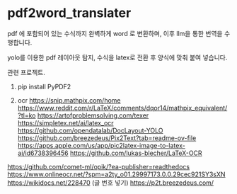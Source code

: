 # pdf2word_translater
pdf 에 포함되어 있는 수식까지 완벽하게 word 로 변환하며, 이후 llm을 통한 번역을 수행합니다.

yolo를 이용한 pdf 레이아웃 탐지, 수식을 latex로 전환 후 양식에 맞춰 붙여 넣습니다.

관련 프로젝트.
1. pip install PyPDF2

2. ocr
https://snip.mathpix.com/home
https://www.reddit.com/r/LaTeX/comments/dqor14/mathpix_equivalent/?tl=ko
https://artofproblemsolving.com/texer
https://simpletex.net/ai/latex_ocr
https://github.com/opendatalab/DocLayout-YOLO
https://github.com/breezedeus/Pix2Text?tab=readme-ov-file
https://apps.apple.com/us/app/pic2latex-image-to-latex-ai/id6738396456
https://github.com/lukas-blecher/LaTeX-OCR

https://github.com/comet-ml/opik/?ea-publisher=readthedocs
https://www.onlineocr.net/?spm=a2ty_o01.29997173.0.0.29cec921SY3sXN
https://wikidocs.net/228470  (글 번호 넣기)
https://p2t.breezedeus.com/

